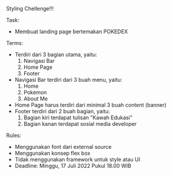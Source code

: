 Styling Chellenge!!!

Task:
- Membuat landing page bertemakan POKEDEX

Terms:
- Terdiri dari 3 bagian utama, yaitu:
  1. Navigasi Bar
  2. Home Page
  3. Footer
- Navigasi Bar terdiri dari 3 buah menu, yaitu:
  1. Home
  2. Pokemon
  3. About Me
- Home Page harus terdiri dari minimal 3 buah content (banner)
- Footer terdiri dari 2 buah bagian, yaitu:
  1. Bagian kiri terdapat tulisan "Kawah Edukasi"
  2. Bagian kanan terdapat sosial media developer

Rules:
- Menggunakan font dari external source
- Menggunakan konsep flex box
- Tidak menggunakan framework untuk style atau UI
- Deadline: Minggu, 17 Juli 2022 Pukul 18.00 WIB
